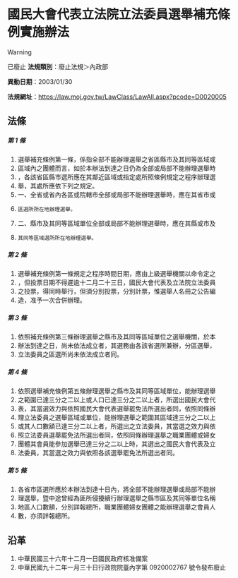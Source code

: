 # 國民大會代表立法院立法委員選舉補充條例實施辦法


> [!WARNING]
> 已廢止
**法規類別**：廢止法規＞內政部

**異動日期**：2003/01/30  

**法規網址**：https://law.moj.gov.tw/LawClass/LawAll.aspx?pcode=D0020005



## 法條
##### 第 1 條
1. 選舉補充條例第一條，係指全部不能辦理選舉之省區縣市及其同等區域或
1. 區域內之團體而言，如於本辦法到達之日仍為全部或局部不能辦理選舉時
1. ，各該省區縣市選所應在其鄰近區域或指定處所照條例規定之程序辦理選
1. 舉，其處所應依下列之規定。
1. 一、全省或省內各區或院轄市全部或局部不能辦理選舉時，應在其省市或
1.     區選所所在地辦理選舉。
1. 二、縣市及其同等區域單位全部或局部不能辦理選舉時，應在其縣或市及
1.     其同等區域選所所在地辦理選舉。

##### 第 2 條
1. 選舉補充條例第一條規定之程序時間日期，應由上級選舉機關以命令定之
1. ，但投票日期不得遲逾十二月二十三日，國民大會代表及立法院立法委員
1. 之投票，得同時舉行，但須分別投票，分別計票，惟選舉人名冊之公告編
1. 造，准予一次合併辦理。

##### 第 3 條
1. 依照補充條例第三條辦理選舉之縣市及其同等區域單位之選舉機關，於本
1. 辦法到達之日，尚未依法成立者，其選務由各該省選所兼辦，分區選舉，
1. 立法委員之區選所尚未依法成立者同。

##### 第 4 條
1. 依照選舉補充條例第五條辦理選舉之縣市及其同等區域單位，能辦理選舉
1. 之範圍已達三分之二以上或人口已達三分之二以上者，所選出國民大會代
1. 表，其當選效力與依照國民大會代表選舉罷免法所選出者同，依照同條辦
1. 理立法委員之選舉區域或單位，能辦理選舉之範圍其區域達三分之二以上
1. 或其人口數額已達三分二以上者，所選出之立法委員，其當選之效力與依
1. 照立法委員選舉罷免法所選出者同，依照同條辦理選舉之職業團體或婦女
1. 團體其會員能參加選舉已達三分之二以上時，其選出之國民大會代表及立
1. 法委員，其當選之效力與依照各該選舉罷免法所選出者同。

##### 第 5 條
1. 各省市區選所應於本辦法到達十日內，將全部不能辦理選舉或局部不能辦
1. 理選舉，暨中途曾經為匪所侵擾續行辦理選舉之縣市區及其同等單位名稱
1. 地區人口數額，分別詳報總所，職業團體婦女團體之能辦理選舉之會員人
1. 數，亦須詳報總所。

## 沿革
1. 中華民國三十六年十二月一日國民政府核准備案
1. 中華民國九十二年一月三十日行政院院臺內字第 0920002767 號令發布廢止
